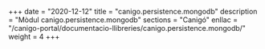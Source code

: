 +++
date        = "2020-12-12"
title       = "canigo.persistence.mongodb"
description = "Mòdul canigo.persistence.mongodb"
sections    = "Canigó"
enllac		= "/canigo-portal/documentacio-llibreries/canigo.persistence.mongodb/"
weight		= 4
+++
